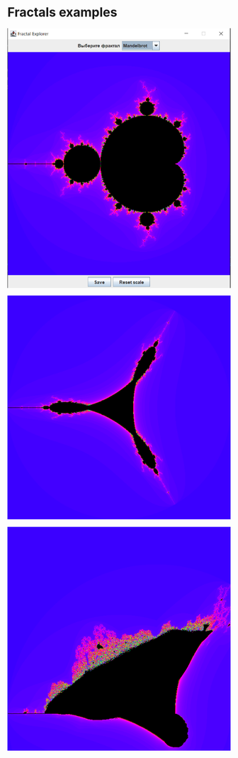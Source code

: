 # Fractals examples

![Mandelbrot](https://github.com/Ghostik-gh/JavaCourse/blob/develop/JavaLaba5/assets/mandelbrot.png)

![Tricorn](https://github.com/Ghostik-gh/JavaCourse/blob/develop/JavaLaba5/assets/Tricorn.png)

![Burning Ship](https://github.com/Ghostik-gh/JavaCourse/blob/develop/JavaLaba5/assets/BurningShip.png)
